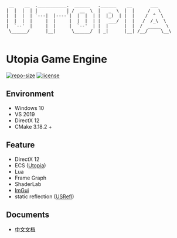 ```
 __    __  .___________.  ______   .______    __       ___      
|  |  |  | |           | /  __  \  |   _  \  |  |     /   \     
|  |  |  | `---|  |----`|  |  |  | |  |_)  | |  |    /  ^  \    
|  |  |  |     |  |     |  |  |  | |   ___/  |  |   /  /_\  \   
|  `--'  |     |  |     |  `--'  | |  |      |  |  /  _____  \  
 \______/      |__|      \______/  | _|      |__| /__/     \__\ 
                                                                
```

# Utopia Game Engine

[![repo-size](https://img.shields.io/github/languages/code-size/Ubpa/Utopia?style=flat)](https://github.com/Ubpa/Utopia/archive/master.zip) [![license](https://img.shields.io/github/license/Ubpa/Utopia)](LICENSE) 

## Environment

- Windows 10
- VS 2019
- DirectX 12
- CMake 3.18.2 +

## Feature

- DirectX 12
- ECS ([Utopia](https://github.com/Ubpa/Utopia))
- Lua
- Frame Graph
- ShaderLab
- [ImGui](https://github.com/ocornut/imgui) 
- static reflection ([USRefl](https://github.com/Ubpa/USRefl))

## Documents

- [中文文档](doc_zhCN.md) 

